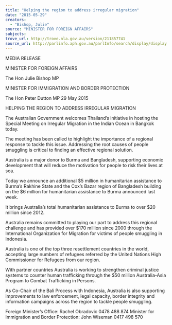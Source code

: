 ```yaml
---
title: "Helping the region to address irregular migration"
date: "2015-05-29"
creators:
  - "Bishop, Julie"
source: "MINISTER FOR FOREIGN AFFAIRS"
subjects:
trove_url: http://trove.nla.gov.au/version/211857741
source_url: http://parlinfo.aph.gov.au/parlInfo/search/display/display.w3p;query=Id%3A%22media/pressrel/3860051%22
---
```


 MEDIA RELEASE 

 

 MINISTER FOR FOREIGN AFFAIRS 

 The Hon Julie Bishop MP 

 MINISTER FOR IMMIGRATION AND BORDER PROTECTION 

 The Hon Peter Dutton MP   29 May 2015 

 

 HELPING THE REGION TO ADDRESS IRREGULAR MIGRATION   

 The Australian Government welcomes Thailand’s initiative in hosting the Special  Meeting on Irregular Migration in the Indian Ocean in Bangkok today.    

 The meeting has been called to highlight the importance of a regional response to  tackle this issue. Addressing the root causes of people smuggling is critical to finding  an effective regional solution.   

 Australia is a major donor to Burma and Bangladesh, supporting economic  development that will reduce the motivation for people to risk their lives at sea.    

 Today we announce an additional $5 million in humanitarian assistance to Burma’s  Rakhine State and the Cox’s Bazar region of Bangladesh building on the $6 million for  humanitarian assistance to Burma announced last week.   

 It brings Australia’s total humanitarian assistance to Burma to over $20 million since  2012.   

 Australia remains committed to playing our part to address this regional challenge and  has provided over $170 million since 2000 through the International Organization for  Migration for victims of people smuggling in Indonesia.    

 Australia is one of the top three resettlement countries in the world, accepting large  numbers of refugees referred by the United Nations High Commissioner for Refugees  from our region.    

 With partner countries Australia is working to strengthen criminal justice systems to  counter human trafficking through the $50 million Australia-Asia Program to Combat  Trafficking in Persons.    

 As Co-Chair of the Bali Process with Indonesia, Australia is also supporting  improvements to law enforcement, legal capacity, border integrity and information  campaigns across the region to tackle people smuggling.   

 Foreign Minister’s Office: Rachel Obradovic 0478 488 874   Minister for Immigration and Border Protection: John Wiseman 0417 498 570    

